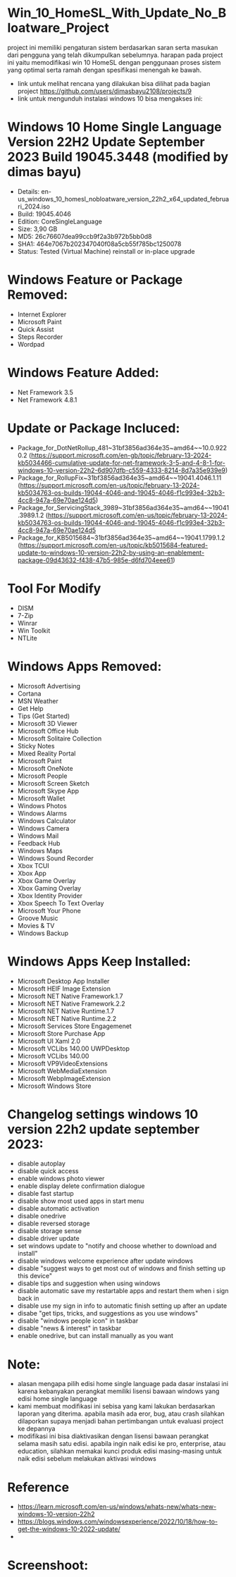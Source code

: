 # Win_10_HomeSL_With_Update_No_Bloatware_Project

project ini memiliki pengaturan sistem berdasarkan saran serta masukan dari pengguna yang telah dikumpulkan sebelumnya. harapan pada project ini yaitu memodifikasi win 10 HomeSL dengan penggunaan proses sistem yang optimal serta ramah dengan spesifikasi menengah ke bawah.

- link untuk melihat rencana yang dilakukan bisa dilihat pada bagian project https://github.com/users/dimasbayu2108/projects/9
- link untuk mengunduh instalasi windows 10 bisa mengakses ini: 

# Windows 10 Home Single Language Version 22H2 Update September 2023 Build 19045.3448 (modified by dimas bayu)

- Details: en-us_windows_10_homesl_nobloatware_version_22h2_x64_updated_februari_2024.iso
- Build: 19045.4046
- Edition: CoreSingleLanguage
- Size: 3,90 GB
- MD5: 26c76607dea99ccb9f2a3b972b5bb0d8
- SHA1: 464e7067b202347040f08a5cb55f785bc1250078
- Status: Tested (Virtual Machine) reinstall or in-place upgrade

# Windows Feature or Package Removed:
- Internet Explorer
- Microsoft Paint
- Quick Assist
- Steps Recorder
- Wordpad

# Windows Feature Added:
- Net Framework 3.5
- Net Framework 4.8.1

# Update or Package Incluced:
- Package_for_DotNetRollup_481~31bf3856ad364e35~amd64~~10.0.9220.2 (https://support.microsoft.com/en-gb/topic/february-13-2024-kb5034466-cumulative-update-for-net-framework-3-5-and-4-8-1-for-windows-10-version-22h2-6d907dfb-c559-4333-8214-8d7a35e939e9)
- Package_for_RollupFix~31bf3856ad364e35~amd64~~19041.4046.1.11 (https://support.microsoft.com/en-us/topic/february-13-2024-kb5034763-os-builds-19044-4046-and-19045-4046-f1c993e4-32b3-4cc8-947a-69e70ae124d5)
- Package_for_ServicingStack_3989~31bf3856ad364e35~amd64~~19041.3989.1.2 (https://support.microsoft.com/en-us/topic/february-13-2024-kb5034763-os-builds-19044-4046-and-19045-4046-f1c993e4-32b3-4cc8-947a-69e70ae124d5
- Package_for_KB5015684~31bf3856ad364e35~amd64~~19041.1799.1.2 (https://support.microsoft.com/en-us/topic/kb5015684-featured-update-to-windows-10-version-22h2-by-using-an-enablement-package-09d43632-f438-47b5-985e-d6fd704eee61)

# Tool For Modify
- DISM
- 7-Zip
- Winrar
- Win Toolkit
- NTLite

# Windows Apps Removed:
- Microsoft Advertising
- Cortana
- MSN Weather
- Get Help
- Tips (Get Started)
- Microsoft 3D Viewer
- Microsoft Office Hub
- Microsoft Solitaire Collection
- Sticky Notes
- Mixed Reality Portal
- Microsoft Paint
- Microsoft OneNote
- Microsoft People
- Microsoft Screen Sketch
- Microsoft Skype App
- Microsoft Wallet
- Windows Photos
- Windows Alarms
- Windows Calculator
- Windows Camera
- Windows Mail
- Feedback Hub
- Windows Maps
- Windows Sound Recorder
- Xbox TCUI
- Xbox App
- Xbox Game Overlay
- Xbox Gaming Overlay
- Xbox Identity Provider
- Xbox Speech To Text Overlay
- Microsoft Your Phone
- Groove Music
- Movies & TV
- Windows Backup

# Windows Apps Keep Installed:
- Microsoft Desktop App Installer
- Microsoft HEIF Image Extension
- Microsoft NET Native Framework.1.7
- Microsoft NET Native Framework.2.2
- Microsoft NET Native Runtime.1.7
- Microsoft NET Native Runtime.2.2
- Microsoft Services Store Engagemenet
- Microsoft Store Purchase App
- Microsoft UI Xaml 2.0
- Microsoft VCLibs 140.00 UWPDesktop
- Microsoft VCLibs 140.00
- Microsoft VP9VideoExtensions
- Microsoft WebMediaExtension
- Microsoft WebpImageExtension
- Microsoft Windows Store

# Changelog settings windows 10 version 22h2 update september 2023:
- disable autoplay
- disable quick access
- enable windows photo viewer
- enable display delete confirmation dialogue
- disable fast startup
- disable show most used apps in start menu
- disable automatic activation
- disable onedrive
- disable reversed storage
- disable storage sense
- disable driver update
- set windows update to "notify and choose whether to download and install"
- disable windows welcome experience after update windows
- disable "suggest ways to get most out of windows and finish setting up this device"
- disable tips and suggestion when using windows
- disable automatic save my restartable apps and restart them when i sign back in
- disable use my sign in info to automatic finish setting up after an update
- disabe "get tips, tricks, and suggestions as you use windows"
- disable "windows people icon" in taskbar
- disable "news & interest" in taskbar
- enable onedrive, but can install manually as you want

# Note:
- alasan mengapa pilih edisi home single language pada dasar instalasi ini karena kebanyakan perangkat memiliki lisensi bawaan windows yang edisi home single language
- kami membuat modifikasi ini sebisa yang kami lakukan berdasarkan laporan yang diterima. apabila masih ada eror, bug, atau crash silahkan dilaporkan supaya menjadi bahan pertimbangan untuk evaluasi project ke depannya
- modifikasi ini bisa diaktivasikan dengan lisensi bawaan perangkat selama masih satu edisi. apabila ingin naik edisi ke pro, enterprise, atau education, silahkan memakai kunci produk edisi masing-masing untuk naik edisi sebelum melakukan aktivasi windows


# Reference
- https://learn.microsoft.com/en-us/windows/whats-new/whats-new-windows-10-version-22h2
- https://blogs.windows.com/windowsexperience/2022/10/18/how-to-get-the-windows-10-2022-update/
-

# Screenshoot:






